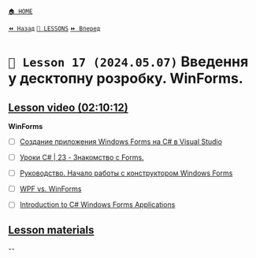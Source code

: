 [`🏠 HOME`](../../../README.md)  

[`⏪ Назад`](../16/README.md)  [`📗 LESSONS`](../../README.md)  [`⏩ Вперед`](../18/README.md)  

# `📗 Lesson 17 (2024.05.07)` Введення у десктопну розробку. WinForms.

## [Lesson video (02:10:12)](https://youtu.be/TDFz8N1mT64)

**WinForms**
- [ ] [Создание приложения Windows Forms на C# в Visual Studio](https://learn.microsoft.com/ru-ru/visualstudio/ide/create-csharp-winform-visual-studio?view=vs-2022)  
- [ ] [Уроки C# | 23 - Знакомство с Forms.](https://itvdn.com/ru/channel/video/it-cpp-sharp-forms)  
- [ ] [Руководство. Начало работы с конструктором Windows Forms](https://learn.microsoft.com/ru-ru/visualstudio/designers/walkthrough-windows-forms-designer?view=vs-2022)  
- [ ] [WPF vs. WinForms](https://wpf-tutorial.com/ru/2/%D0%BD%D0%B5%D1%81%D0%BA%D0%BE%D0%BB%D1%8C%D0%BA%D0%BE-%D1%81%D0%BB%D0%BE%D0%B2-%D0%BE-wpf/wpf-vs-winforms/)  
- [ ] [Introduction to C# Windows Forms Applications](https://www.geeksforgeeks.org/introduction-to-c-sharp-windows-forms-applications/)  


## [Lesson materials]()

--